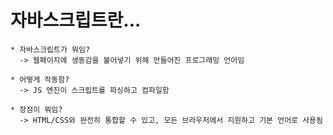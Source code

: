 자바스크립트란...
===

    * 자바스크립트가 뭐임?
      -> 웹페이지에 생동감을 불어넣기 위해 만들어진 프로그래밍 언어임

    * 어떻게 작동함?
      -> JS 엔진이 스크립트를 파싱하고 컴파일함 

    * 장점이 뭐임?
      -> HTML/CSS와 완전히 통합할 수 있고, 모든 브라우저에서 지원하고 기본 언어로 사용됨

